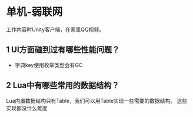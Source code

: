 # 单机-弱联网

工作内容时Unity客户端，在家里QQ视频。

## 1 UI方面碰到过有哪些性能问题？

* 字典key使用枚举类型会有GC

## 2 Lua中有哪些常用的数据结构？

Lua内置数据结构只有Table，我们可以用Table实现一些需要的数据结构。
这些实现都没什么难度

